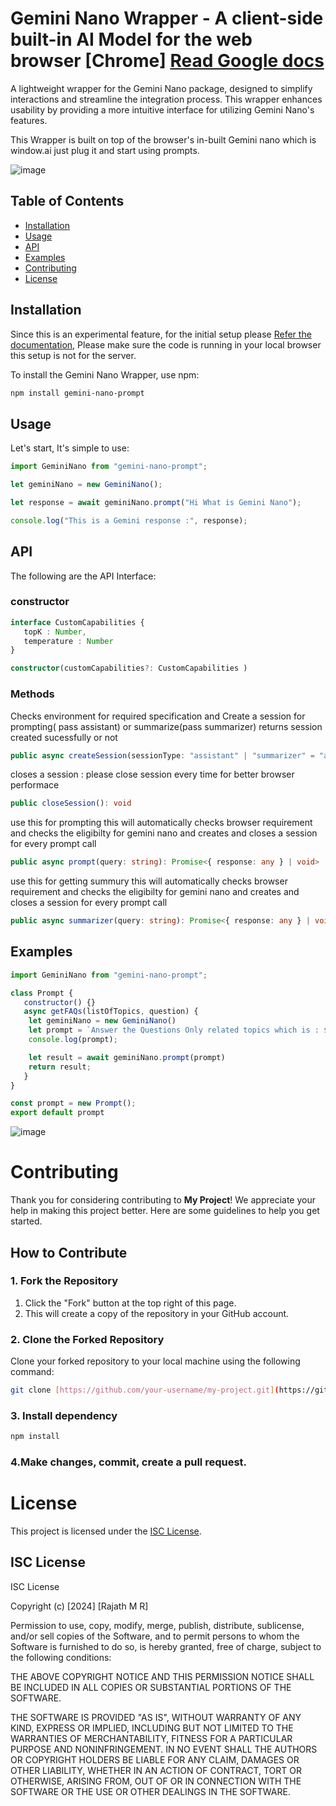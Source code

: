 
# Gemini Nano Wrapper - A client-side built-in AI Model for the web browser [Chrome] [Read Google docs](https://developer.chrome.com/docs/ai/built-in)

A lightweight wrapper for the Gemini Nano package, designed to simplify interactions and streamline the integration process. This wrapper enhances usability by providing a more intuitive interface for utilizing Gemini Nano's features.

This Wrapper is built on top of the browser's in-built Gemini nano which is window.ai just plug it and start using prompts.

![image](https://github.com/user-attachments/assets/4720d753-4e20-447d-a6cc-7b4078d23ec3)


## Table of Contents
- [Installation](#installation)
- [Usage](#usage)
- [API](#api)
- [Examples](#examples)
- [Contributing](#contributing)
- [License](#license)

## Installation
Since this is an experimental feature, for the initial setup please [Refer the documentation](https://medium.com/@akashtdev/chromes-gemini-nano-and-window-ai-for-offline-ai-28231a716c0b),
Please make sure the code is running in your local browser this setup is not for the server.

To install the Gemini Nano Wrapper, use npm:
```bash
npm install gemini-nano-prompt
```


## Usage

Let's start, It's simple to use:

```js
import GeminiNano from "gemini-nano-prompt";

let geminiNano = new GeminiNano();

let response = await geminiNano.prompt("Hi What is Gemini Nano");

console.log("This is a Gemini response :", response);
```
## API

The following are the API Interface:
### constructor
 ```ts
interface CustomCapabilities {
    topK : Number,
    temperature : Number
}

constructor(customCapabilities?: CustomCapabilities )
```

### Methods

Checks environment for required specification and Create a session for prompting( pass assistant) or summarize(pass summarizer) returns session created sucessfully or not
 ```ts
 public async createSession(sessionType: "assistant" | "summarizer" = "assistant"): Promise<boolean>
```

closes a session : please close session every time for better browser performace
 ```ts
public closeSession(): void 
```

use this for prompting this will automatically checks browser requirement and checks the eligibilty for gemini nano and creates and closes a session for every prompt call 
 ```ts
public async prompt(query: string): Promise<{ response: any } | void>
```

use this for getting summury this will automatically checks browser requirement and checks the eligibilty for gemini nano and creates and closes a session for every prompt call 
 ```ts
public async summarizer(query: string): Promise<{ response: any } | void>
```

## Examples

```js
import GeminiNano from "gemini-nano-prompt";

class Prompt {
   constructor() {}
   async getFAQs(listOfTopics, question) {
    let geminiNano = new GeminiNano()
    let prompt = `Answer the Questions Only related topics which is : ${listOfTopics} The Question is : ${question} if is not relavent topics: ${listOfTopics} Rspond with a Apology note`;
    console.log(prompt);

    let result = await geminiNano.prompt(prompt)
    return result;
   }
}

const prompt = new Prompt();
export default prompt
```

![image](https://github.com/user-attachments/assets/10bccfab-4170-4cfd-a7d0-d0765868ff13)




# Contributing

Thank you for considering contributing to **My Project**! We appreciate your help in making this project better. Here are some guidelines to help you get started.

## How to Contribute

### 1. Fork the Repository

1. Click the "Fork" button at the top right of this page.
2. This will create a copy of the repository in your GitHub account.

### 2. Clone the Forked Repository

Clone your forked repository to your local machine using the following command:

```bash
git clone [https://github.com/your-username/my-project.git](https://github.com/Rajath2000/gemini-nano-web.git)
```
### 3. Install dependency

```bash
npm install
```

### 4.Make changes, commit, create a pull request.

# License

This project is licensed under the [ISC License](LICENSE).

## ISC License

ISC License

Copyright (c) [2024] [Rajath M R]

Permission to use, copy, modify, merge, publish, distribute, sublicense, and/or sell copies of the Software, and to permit persons to whom the Software is furnished to do so, is hereby granted, free of charge, subject to the following conditions:

THE ABOVE COPYRIGHT NOTICE AND THIS PERMISSION NOTICE SHALL BE INCLUDED IN ALL COPIES OR SUBSTANTIAL PORTIONS OF THE SOFTWARE.

THE SOFTWARE IS PROVIDED "AS IS", WITHOUT WARRANTY OF ANY KIND, EXPRESS OR IMPLIED, INCLUDING BUT NOT LIMITED TO THE WARRANTIES OF MERCHANTABILITY, FITNESS FOR A PARTICULAR PURPOSE AND NONINFRINGEMENT. IN NO EVENT SHALL THE AUTHORS OR COPYRIGHT HOLDERS BE LIABLE FOR ANY CLAIM, DAMAGES OR OTHER LIABILITY, WHETHER IN AN ACTION OF CONTRACT, TORT OR OTHERWISE, ARISING FROM, OUT OF OR IN CONNECTION WITH THE SOFTWARE OR THE USE OR OTHER DEALINGS IN THE SOFTWARE.






